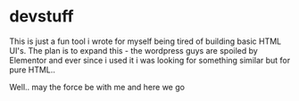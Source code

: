 # devstuff
This is just a fun tool i wrote for myself being tired of building basic 
HTML UI's. The plan is to expand this - the wordpress guys are spoiled by Elementor
and ever since i used it i was looking for something similar but for pure HTML..

Well.. may the force be with me and here we go